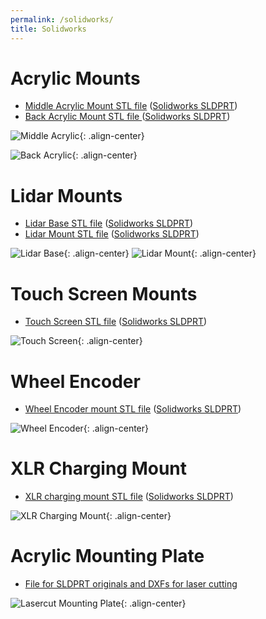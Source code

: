 ```yaml
---
permalink: /solidworks/
title: Solidworks
---
```

# Acrylic Mounts
* [Middle Acrylic Mount STL file](https://github.com/hannabanana96/MPDR_Masters/blob/master/docs/solidwork/acrylicMounts/middleAcrylicMount.STL)
([Solidworks SLDPRT](https://github.com/hannabanana96/MPDR_Masters/blob/master/docs/solidwork/acrylicMounts/acrylicMount_1.SLDPRT))
* [Back Acrylic Mount STL file ](https://github.com/hannabanana96/MPDR_Masters/blob/master/docs/solidwork/acrylicMounts/backAcrylicMount.STL)
([Solidworks SLDPRT](https://github.com/hannabanana96/MPDR_Masters/blob/master/docs/solidwork/acrylicMounts/acrylicMount_3.SLDPRT))

![Middle Acrylic](https://hannabanana96.github.io/MPDR_Project/assets/images/middleAcrylicMount.JPG){: .align-center} 

![Back Acrylic](https://hannabanana96.github.io/MPDR_Project/assets/images/backAcrylicMount.JPG){: .align-center}

# Lidar Mounts
* [Lidar Base STL file](https://github.com/hannabanana96/MPDR_Masters/blob/master/docs/solidwork/lidarMounts/lidarBase.STL)
([Solidworks SLDPRT](https://github.com/hannabanana96/MPDR_Masters/blob/master/docs/solidwork/lidarMounts/lidarBase.SLDPRT))
* [Lidar Mount STL file](https://github.com/hannabanana96/MPDR_Masters/blob/master/docs/solidwork/lidarMounts/lidarMount.STLL)
([Solidworks SLDPRT](https://github.com/hannabanana96/MPDR_Masters/blob/master/docs/solidwork/lidarMounts/lidarMount.SLDPRT))

![Lidar Base](https://hannabanana96.github.io/MPDR_Project/assets/images/lidarBase.JPG){: .align-center}
![Lidar Mount](https://hannabanana96.github.io/MPDR_Project/assets/images/lidarMount.JPG){: .align-center}

# Touch Screen Mounts
* [Touch Screen STL file](https://github.com/hannabanana96/MPDR_Masters/blob/master/docs/solidwork/touchScreenMounts/touchscreenMount.STLL)
([Solidworks SLDPRT](https://github.com/hannabanana96/MPDR_Masters/blob/master/docs/solidwork/touchScreenMounts/touchscreenMount.SLDPRT))

![Touch Screen](https://hannabanana96.github.io/MPDR_Project/assets/images/touchscreenMount.JPG){: .align-center}

# Wheel Encoder
* [Wheel Encoder mount STL file](https://github.com/hannabanana96/MPDR_Masters/blob/master/docs/solidwork/wheelEncoderMounts/motor_final.STL)
([Solidworks SLDPRT](https://github.com/hannabanana96/MPDR_Masters/blob/master/docs/solidwork/wheelEncoderMounts/motor.SLDPRT))

![Wheel Encoder](https://hannabanana96.github.io/MPDR_Project/assets/images/wheelEncoder.JPG){: .align-center}

# XLR Charging Mount
* [XLR charging mount STL file](https://github.com/hannabanana96/MPDR_Masters/blob/master/docs/solidwork/xlrChargingMount/xlrMount.STL)
([Solidworks SLDPRT](https://github.com/hannabanana96/MPDR_Masters/blob/master/docs/solidwork/xlrChargingMount/xlrMount.SLDPRT))

![XLR Charging Mount](https://hannabanana96.github.io/MPDR_Project/assets/images/xlrcharging.JPG){: .align-center}

# Acrylic Mounting Plate
* [File for SLDPRT originals and DXFs for laser cutting](https://github.com/hannabanana96/MPDR_Masters/tree/master/docs/solidwork/lasercutMountingPlate)

![Lasercut Mounting Plate](https://hannabanana96.github.io/MPDR_Project/assets/images/lasercut_img.JPG){: .align-center}
